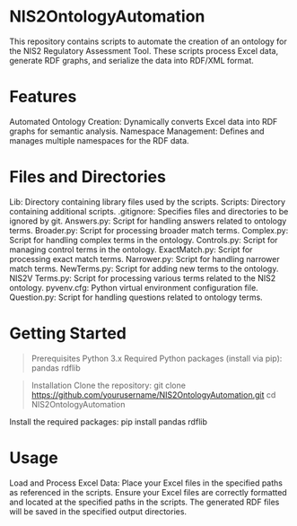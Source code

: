 # NIS2OntologyAutomation
This repository contains scripts to automate the creation of an ontology for the NIS2 Regulatory Assessment Tool. These scripts process Excel data, generate RDF graphs, and serialize the data into RDF/XML format.

# Features
Automated Ontology Creation: Dynamically converts Excel data into RDF graphs for semantic analysis.
Namespace Management: Defines and manages multiple namespaces for the RDF data.

# Files and Directories
Lib: Directory containing library files used by the scripts.
Scripts: Directory containing additional scripts.
.gitignore: Specifies files and directories to be ignored by git.
Answers.py: Script for handling answers related to ontology terms.
Broader.py: Script for processing broader match terms.
Complex.py: Script for handling complex terms in the ontology.
Controls.py: Script for managing control terms in the ontology.
ExactMatch.py: Script for processing exact match terms.
Narrower.py: Script for handling narrower match terms.
NewTerms.py: Script for adding new terms to the ontology.
NIS2V Terms.py: Script for processing various terms related to the NIS2 ontology.
pyvenv.cfg: Python virtual environment configuration file.
Question.py: Script for handling questions related to ontology terms.

# Getting Started
> Prerequisites
Python 3.x
Required Python packages (install via pip):
pandas
rdflib

> Installation
Clone the repository:
git clone https://github.com/yourusername/NIS2OntologyAutomation.git
cd NIS2OntologyAutomation

Install the required packages:
pip install pandas rdflib

# Usage
Load and Process Excel Data: Place your Excel files in the specified paths as referenced in the scripts.
Ensure your Excel files are correctly formatted and located at the specified paths in the scripts. 
The generated RDF files will be saved in the specified output directories.
